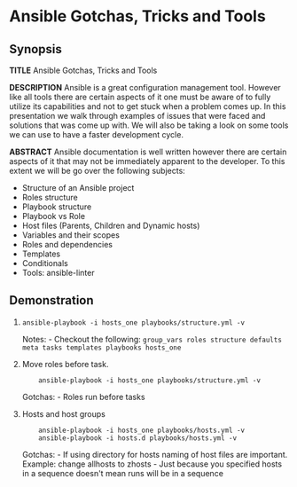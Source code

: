 # Ansible Gotchas, Tricks and Tools

## Synopsis

**TITLE** Ansible Gotchas, Tricks and Tools

**DESCRIPTION** Ansible is a great configuration management tool. However like all tools there are certain aspects of it one must be aware of to fully utilize its capabilities and not to get stuck when a problem comes up. In this presentation we walk through examples of issues that were faced and solutions that was come up with. We will also be taking a look on some tools we can use to have a faster development cycle.

**ABSTRACT** Ansible documentation is well written however there are certain aspects of it that may not be immediately apparent to the developer. To this extent we will be go over the following subjects:

- Structure of an Ansible project
- Roles structure
- Playbook structure
- Playbook vs Role
- Host files (Parents, Children and Dynamic hosts)
- Variables and their scopes
- Roles and dependencies
- Templates
- Conditionals
- Tools: ansible-linter

## Demonstration

1. `ansible-playbook -i hosts_one playbooks/structure.yml -v`

    Notes:
        - Checkout the following:
        ```
            group_vars
            roles
                structure
                    defaults
                    meta
                    tasks
                    templates
            playbooks
            hosts_one
        ```
2. Move roles before task.
    ```
        ansible-playbook -i hosts_one playbooks/structure.yml -v
    ```
    Gotchas:
        - Roles run before tasks

3. Hosts and host groups
    ```
        ansible-playbook -i hosts_one playbooks/hosts.yml -v
        ansible-playbook -i hosts.d playbooks/hosts.yml -v
    ```
    Gotchas:
        - If using directory for hosts naming of host files are important. Example: change allhosts to zhosts
        - Just because you specified hosts in a sequence doesn't mean runs will be in a sequence
